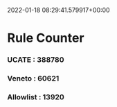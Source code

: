 2022-01-18 08:29:41.579917+00:00
# Rule Counter 
 ### UCATE : 388780

 ### Veneto : 60621

 ### Allowlist : 13920